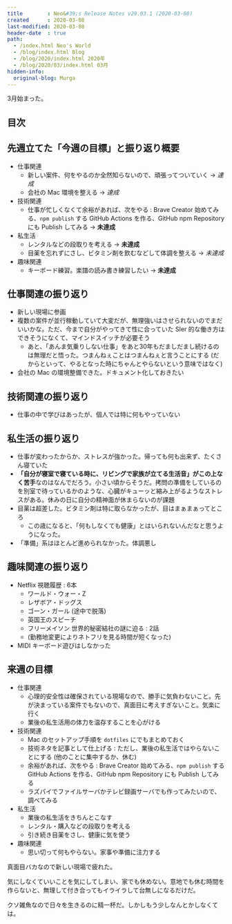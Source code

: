 ```yaml
---
title        : Neo&#39;s Release Notes v29.03.1 (2020-03-08)
created      : 2020-03-08
last-modified: 2020-03-08
header-date  : true
path:
  - /index.html Neo's World
  - /blog/index.html Blog
  - /blog/2020/index.html 2020年
  - /blog/2020/03/index.html 03月
hidden-info:
  original-blog: Murga
---
```


3月始まった。

## 目次

## 先週立てた「今週の目標」と振り返り概要

- 仕事関連
  - 新しい案件、何をやるのか全然知らないので、頑張ってついていく → *達成*
  - 会社の Mac 環境を整える → *達成*
- 技術関連
  - 仕事が忙しくなくて余裕があれば、次をやる : Brave Creator 始めてみる、`npm publish` する GitHub Actions を作る、GitHub npm Repository にも Publish してみる → **未達成**
- 私生活
  - レンタルなどの段取りを考える → **未達成**
  - 目薬を忘れずにさし、ビタミン剤を飲むなどして体調を整える → *未達成*
- 趣味関連
  - キーボード練習。楽譜の読み書き練習したい → **未達成**

## 仕事関連の振り返り

- 新しい現場に参画
- 複数の案件が並行稼動していて大変だが、無理強いはさせられないのでまだいいかな。ただ、今まで自分がやってきて性に合っていた SIer 的な働き方はできそうになくて、マインドスイッチが必要そう
  - あと、「あんま気乗りしない仕事」をあと30年もだましだまし続けるのは無理だと悟った。つまんねぇことはつまんねぇと言うことにする (だからといって、やるとなった時にちゃんとやらないという意味ではなく)
- 会社の Mac の環境整備できた。ドキュメント化しておきたい

## 技術関連の振り返り

- 仕事の中で学びはあったが、個人では特に何もやっていない

## 私生活の振り返り

- 仕事が変わったからか、ストレスが強かった。帰っても何も出来ず、たくさん寝ていた
- **「自分が寝室で寝ている時に、リビングで家族が立てる生活音」がこの上なく苦手**なのはなんでだろう。小さい頃からそうだ。拷問の準備をしているのを別室で待っているかのような、心臓がキューッと縮み上がるようなストレスがある。休みの日に自分の精神面が休まらないのが課題
- 目薬は超差した。ビタミン剤は特に取らなかったが、目はまぁまぁってところ
  - この歳になると、「何もしなくても健康」とはいられないんだなと思うようになった。
- 「準備」系はほとんど進められなかった。体調悪し

## 趣味関連の振り返り

- Netflix 視聴履歴 : 6本
  - ワールド・ウォー・Z
  - レザボア・ドッグス
  - ゴーン・ガール (途中で脱落)
  - 英国王のスピーチ
  - フリーメイソン 世界的秘密結社の謎に迫る : 2話
  - (勤務地変更によりネトフリを見る時間が短くなった)
- MIDI キーボード遊びはしなかった

## 来週の目標

- 仕事関連
  - 心理的安全性は確保されている現場なので、勝手に気負わないこと。先が決まっている案件でもないので、真面目に考えすぎないこと。気楽に行く
  - 業後の私生活用の体力を温存することを心がける
- 技術関連
  - Mac のセットアップ手順を `dotfiles` にでもまとめておく
  - 技術ネタを記事として仕上げる : ただし、業後の私生活ではやらないことにする (他のことに集中するか、休む)
  - 余裕があれば、次をやる : Brave Creator 始めてみる、`npm publish` する GitHub Actions を作る、GitHub npm Repository にも Publish してみる
  - ラズパイでファイルサーバかテレビ録画サーバでも作ってみたいので、調べてみる
- 私生活
  - 業後の私生活をきちんとこなす
  - レンタル・購入などの段取りを考える
  - 引き続き目薬をさし、健康に気を使う
- 趣味関連
  - 思い切って何もやらない。家事や準備に注力する

真面目バカなので新しい現場で疲れた。

気にしなくていいことを気にしてしまい、家でも休めない。意地でも休む時間を作らないと、無理して付き合ってもイライラして台無しになるだけだ。

クソ雑魚なので日々を生きるのに精一杯だ。しかしもう少しなんとかしなくては。
